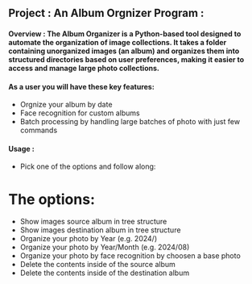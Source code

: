 ## Project :  An Album Orgnizer Program :

#### Overview : The Album Organizer is a Python-based tool designed to automate the organization of image collections. It takes a folder containing unorganized images (an album) and organizes them into structured directories based on user preferences, making it easier to access and manage large photo collections. 

#### As a user you will have these key features:
- Orgnize your album by date
- Face recognition for custom albums
- Batch processing by handling large batches of photo with just few commands



#### Usage :
 - Pick one of the options and follow along:

 # The options:
 - Show images source album in tree structure
- Show images destination album in tree structure
- Organize your photo by Year (e.g. 2024/)
- Organize your photo by Year/Month (e.g. 2024/08)
- Organize your photo by face recognition by choosen a base photo 
- Delete the contents inside of the source album
- Delete the contents inside of the destination album

